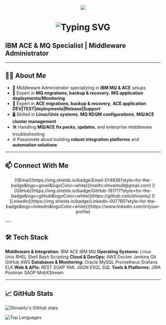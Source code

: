 <!-- Banner -->
<p align="center">
  <img src="https://capsule-render.vercel.app/api?type=waving&color=gradient&height=180&section=header&text=Shivaraj%20🚀&fontSize=40&fontAlign=50&fontColor=ffffff" />
</p>

<!-- Typing Intro -->
<h1 align="center">
  <img src="https://readme-typing-svg.demolab.com?font=Fira+Code&weight=500&pause=1000&color=36BCF7&center=true&vCenter=true&width=435&lines=Hi+there!+I'm+Shivaraj;Working+at+THBS;MQ+ACE+Specialist;AI+Cloud+Enthusiast;Always+Learning+%26+Building..." alt="Typing SVG" />
</h1>


## IBM ACE & MQ Specialist | Middleware Administrator

---

## 👨‍💻 About Me
- 💼 Middleware Administrator specializing in **IBM MQ & ACE** setups
- 🔧 Expert in **MQ migrations, backup & recovery**, **MQ application deployments/Monitoring**
- 🔧 Expert in **ACE migrations, backup & recovery**, **ACE application DEV|TEST|deployments|Release|Support**
- 🖥️ Skilled in **Linux/Unix systems**, **MQ RDQM configurations**, **MQ/ACE cluster management**
- 🛠️ Handling **MQ/ACE fix packs, updates**, and enterprise middleware troubleshooting
- 🌐 Passionate about building **robust integration platforms** and **automation solutions**

---

## 📫 Connect With Me
<p align="center">
[![Email](https://img.shields.io/badge/Email-D14836?style=for-the-badge&logo=gmail&logoColor=white)](mailto:shivantu9@gmail.com)
[![GitHub](https://img.shields.io/badge/GitHub-181717?style=for-the-badge&logo=github&logoColor=white)](https://github.com/shivantu)
[![LinkedIn](https://img.shields.io/badge/LinkedIn-0077B5?style=for-the-badge&logo=linkedin&logoColor=white)](https://www.linkedin.com/in/your-profile)  
</p>
---

## 🛠️ Tech Stack

**Middleware & Integration:** IBM ACE IBM MQ 
**Operating Systems:** Linux Unix RHEL  Shell Bash Scripting
**Cloud & DevOps:** AWS Docker  Jenkins  Git GitHub AWS
**Databases & Monitoring:** Oracle MySQL  Prometheus Grafana ELK
**Web & APIs:** REST SOAP XML JSON ESQL SQL
**Tools & Platforms:** JIRA Postman SAOP MobXStream

---

## 📈 GitHub Stats
![Shivantu's GitHub stats](https://github-readme-stats.vercel.app/api?username=shivantu&show_icons=true&theme=radical)

![Top Languages](https://github-readme-stats.vercel.app/api/top-langs/?username=shivantu&layout=compact&theme=radical)
